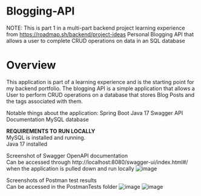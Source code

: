 # Blogging-API
NOTE: This is part 1 in a multi-part backend project learning experience from https://roadmap.sh/backend/project-ideas
Personal Blogging API that allows a user to complete CRUD operations on data in an SQL database

# Overview
This application is part of a learning experience and is the starting point for my backend portfolio. The blogging API is a simple application that allows a User to perform CRUD operations on a database that stores Blog Posts and the tags associated with them. <br>

Notable things about the application:
Spring Boot
Java 17
Swagger API Documentation
MySQL database

**REQUIREMENTS TO RUN LOCALLY** <br>
MySQL is installed and running. <br>
Java 17 installed

Screenshot of Swagger OpenAPI documentation <br>
Can be accessed through http://localhost:8080/swagger-ui/index.html#/ when the application is pulled down and run locally
![image](https://github.com/user-attachments/assets/55f71a7b-0092-4522-a053-f415979e30e0)

Screenshots of Postman test results <br>
Can be accessed in the PostmanTests folder
![image](https://github.com/user-attachments/assets/4c1c865d-cf0c-4cc9-a635-318ed71ef084)
![image](https://github.com/user-attachments/assets/55aed3e8-7c1a-420c-afab-1bf523c4fe71)
